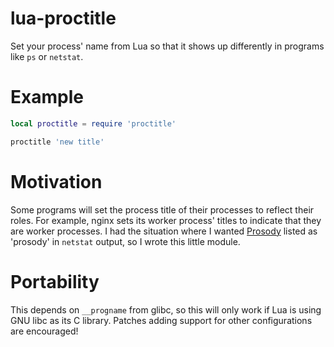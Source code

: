# lua-proctitle

Set your process' name from Lua so that it shows up differently in programs like `ps` or `netstat`.

# Example

```lua
local proctitle = require 'proctitle'

proctitle 'new title'
```

# Motivation

Some programs will set the process title of their processes to reflect their roles.  For
example, nginx sets its worker process' titles to indicate that they are worker processes.
I had the situation where I wanted [Prosody](http://prosody.im) listed as 'prosody' in
`netstat` output, so I wrote this little module.

# Portability

This depends on `__progname` from glibc, so this will only work if Lua is using GNU libc as
its C library.  Patches adding support for other configurations are encouraged!
